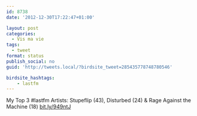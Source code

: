 ```yaml
---
id: 8738
date: '2012-12-30T17:22:47+01:00'

layout: post
categories:
  - Vis ma vie
tags:
  - tweet
format: status
publish_social: no
guid: 'http://tweets.local/?birdsite_tweet=285435778748780546'

birdsite_hashtags:
    - lastfm
---
```


My Top 3 #lastfm Artists: Stupeflip (43), Disturbed (24) &amp; Rage Against the Machine (18) [bit.ly/949ntJ](http://bit.ly/949ntJ)